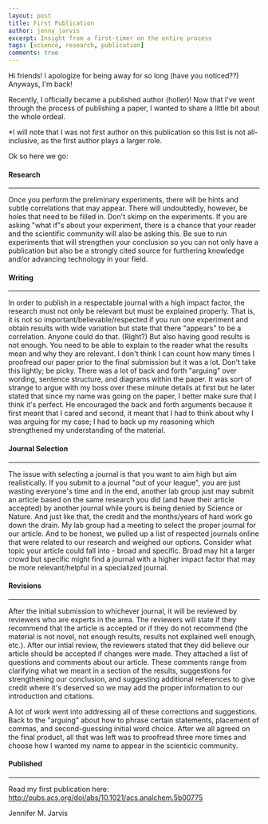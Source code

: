 ```yaml
---
layout: post
title: First Publication
author: jenny_jarvis
excerpt: Insight from a first-timer on the entire process
tags: [science, research, publication]
comments: true
---
```

Hi friends! I apologize for being away for so long (have you noticed??) Anyways, I'm back!

Recently, I officially became a published author (holler)! Now that I've went through the process of publishing a paper, I wanted to share a little bit about the whole ordeal.

*I will note that I was not first author on this publication so this list is not all-inclusive, as the first author plays a larger role.

Ok so here we go:

#### Research ####
--------------
Once you perform the preliminary experiments, there will be hints and subtle correlations that may appear. There will undoubtedly, however, be holes that need to be filled in. Don't skimp on the experiments. If you are asking "what if"s about your experiment, there is a chance that your reader and the scientific community will also be asking this. Be sue to run experiments that will strengthen your conclusion so you can not only have a publication but also be a strongly cited source for furthering knowledge and/or advancing technology in your field. 

#### Writing ####
--------------
In order to publish in a respectable journal with a high impact factor, the research must not only be relevant but must be explained properly. That is, it is not so important/believable/respected if you run one experiment and obtain results with wide variation but state that there "appears" to be a correlation. Anyone could do that. (Right?) But also having good results is not enough. You need to be able to explain to the reader what the results mean and why they are relevant.
I don't think I can count how many times I proofread our paper prior to the final submission but it was a lot. Don't take this lightly; be picky. There was a lot of back and forth "arguing" over wording, sentence structure, and diagrams within the paper. It was sort of strange to argue with my boss over these minute details at first but he later stated that since my name was going on the paper, I better make sure that I think it's perfect. He encouraged the back and forth arguments because it first meant that I cared and second, it meant that I had to think about why I was arguing for my case; I had to back up my reasoning which strengthened my understanding of the material.

#### Journal Selection ####
--------------
The issue with selecting a journal is that you want to aim high but aim realistically. If you submit to a journal "out of your league", you are just wasting everyone's time and in the end, another lab group just may submit an article based on the same research you did (and have their article accepted) by another journal while yours is being denied by Science or Nature. And just like that, the credit and the months/years of hard work go down the drain. My lab group had a meeting to select the proper journal for our article. And to be honest, we pulled up a list of respected journals online that were related to our research and weighed our options.
Consider what topic your article could fall into - broad and specific. Broad may hit a larger crowd but specific might find a journal with a higher impact factor that may be more relevant/helpful in a specialized journal. 

#### Revisions ####
--------------
After the initial submission to whichever journal, it will be reviewed by reviewers who are experts in the area. The reviewers will state if they recommend that the article is accepted or if they do not recommend (the material is not novel, not enough results, results not explained well enough, etc.). After our intial review, the reviewers stated that they did believe our article should be accepted if changes were made. They attached a list of questions and comments about our article. These comments range from clarifying what we meant in a section of the results, suggestions for strengthening our conclusion, and suggesting additional references to give credit where it's deserved so we may add the proper information to our introduction and citations.

A lot of work went into addressing all of these corrections and suggestions. Back to the "arguing" about how to phrase certain statements, placement of commas, and second-guessing initial word choice. After we all agreed on the final product, all that was left was to proofread three more times and choose how I wanted my name to appear in the scienticic community.

#### Published ####
--------------
Read my first publication here:
http://pubs.acs.org/doi/abs/10.1021/acs.analchem.5b00775

Jennifer M. Jarvis

